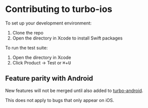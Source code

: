 # Contributing to turbo-ios

To set up your development environment:

1. Clone the repo
1. Open the directory in Xcode to install Swift packages

To run the test suite:

1. Open the directory in Xcode
1. Click Product → Test or <kbd>⌘</kbd>+<kbd>U</kbd>

## Feature parity with Android

New features will not be merged until also added to [turbo-android](https://github.com/hotwired/turbo-android).

This does not apply to bugs that only appear on iOS.
